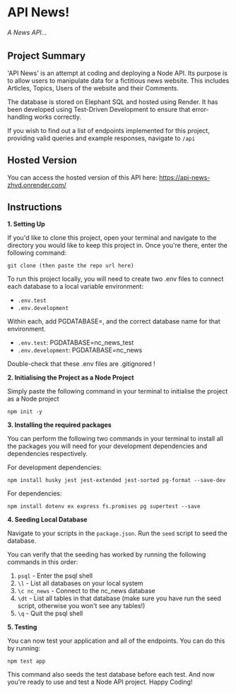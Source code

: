 # API News!

###### A News API...

## Project Summary

'API News' is an attempt at coding and deploying a Node API. Its purpose is to allow users to manipulate data for a fictitious news website. This includes Articles, Topics, Users of the website and their Comments.

The database is stored on Elephant SQL and hosted using Render. It has been developed using Test-Driven Development to ensure that error-handling works correctly.

If you wish to find out a list of endpoints implemented for this project, providing valid queries and example responses, navigate to `/api`

## Hosted Version

You can access the hosted version of this API here: https://api-news-zhvd.onrender.com/

## Instructions

**1. Setting Up**

If you'd like to clone this project, open your terminal and navigate to the directory you would like to keep this project in. Once you're there, enter the following command:

```
git clone (then paste the repo url here)
```

To run this project locally, you will need to create two .env files to connect each database to a local variable environment:

- `.env.test`
- `.env.development`

Within each, add PGDATABASE=, and the correct database name for that environment.

- `.env.test`: PGDATABASE=nc_news_test
- `.env.development`: PGDATABASE=nc_news

Double-check that these .env files are .gitignored !

**2. Initialising the Project as a Node Project**

Simply paste the following command in your terminal to initialise the project as a Node project

```
npm init -y
```

**3. Installing the required packages**

You can perform the following two commands in your terminal to install all the packages you will need for your development dependencies and dependencies respectively.

For development dependencies:

```
npm install husky jest jest-extended jest-sorted pg-format --save-dev
```

For dependencies:

```
npm install dotenv ex express fs.promises pg supertest --save
```

**4. Seeding Local Database**

Navigate to your scripts in the `package.json`. Run the `seed` script to seed the database.

You can verify that the seeding has worked by running the following commands in this order:

1.  `psql` - Enter the psql shell
2.  `\l` - List all databases on your local system
3.  `\c nc_news` - Connect to the nc_news database
4.  `\dt` - List all tables in that database (make sure you have run the seed script, otherwise you won't see any tables!)
5.  `\q` - Quit the psql shell

**5. Testing**

You can now test your application and all of the endpoints. You can do this by running:

```
npm test app
```

This command also seeds the test database before each test. And now you're ready to use and test a Node API project. Happy Coding!
